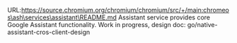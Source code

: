 URL:https://source.chromium.org/chromium/chromium/src/+/main:chromeos\ash\services\assistant\README.md
Assistant service provides core Google Assistant functionality.
Work in progress, design doc: go/native-assistant-cros-client-design

